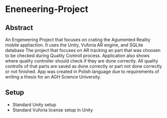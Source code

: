 # Eneneering-Project

## Abstract

An Engeneering Project that focuses on crating the Agumented Reality mobile appliaction.
It uses the Unity, Vuforia AR engine, and SQLite database
The project that focuses on AR tracking an part that was choosen to be checked during Quality Controll process. Application also shows where quality controller should check if they are done correctly. 
All quality controlls of that parts are saved as done correctly or part not done correctly or not finished.
App was created in Polish language due to requirements of writing a thesis for an AGH Science University.  

## Setup 
* Standard Unity setup
* Standard Vuforia license setup in Unity

